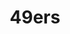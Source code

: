 ---
title: 49ers
crosslinks:
- nfl
- reddit_stream
- livven
- NFL_Draft
- EvilLeagueOfEvil
- Redskins
- nflstreams
- eagles
- Seahawks
- Patriots
- falcons
- minnesotavikings
- detroitlions
- ImagesOfCalifornia
- reactiongifs
- GandSand
- gifs
- CHIBears
- kings
- place
---